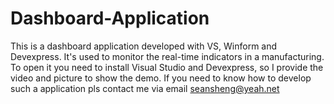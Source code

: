 # Dashboard-Application
This is a dashboard application developed with VS, Winform and Devexpress. It's used to monitor the real-time indicators in a manufacturing. 
To open it you need to install Visual Studio and Devexpress, so I provide the video and picture to show the demo.
If you need to know how to develop such a application
pls contact me via email seansheng@yeah.net

